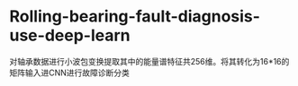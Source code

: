 # Rolling-bearing-fault-diagnosis-use-deep-learn
对轴承数据进行小波包变换提取其中的能量谱特征共256维。将其转化为16*16的矩阵输入进CNN进行故障诊断分类
